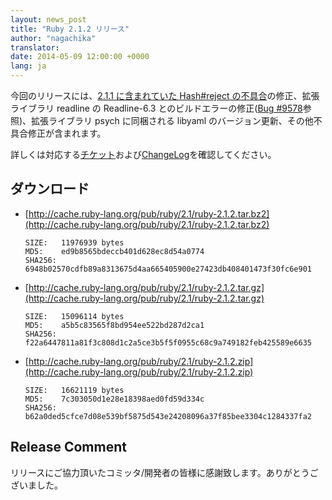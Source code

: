 ```yaml
---
layout: news_post
title: "Ruby 2.1.2 リリース"
author: "nagachika"
translator:
date: 2014-05-09 12:00:00 +0000
lang: ja
---
```


今回のリリースには、[2.1.1 に含まれていた Hash#reject の不具合](/ja/news/2014/03/10/regression-of-hash-reject-in-ruby-2-1-1/)の修正、拡張ライブラリ readline の Readline-6.3 とのビルドエラーの修正([Bug #9578](https://bugs.ruby-lang.org/issues/9578)参照)、拡張ライブラリ psych に同梱される libyaml のバージョン更新、その他不具合修正が含まれます。

詳しくは対応する[チケット](https://bugs.ruby-lang.org/projects/ruby-21/issues?set_filter=1&amp;status_id=5)および[ChangeLog](http://svn.ruby-lang.org/repos/ruby/tags/v2_1_2/ChangeLog)を確認してください。

## ダウンロード

* [http://cache.ruby-lang.org/pub/ruby/2.1/ruby-2.1.2.tar.bz2](http://cache.ruby-lang.org/pub/ruby/2.1/ruby-2.1.2.tar.bz2)

      SIZE:   11976939 bytes
      MD5:    ed9b8565bdeccb401d628ec8d54a0774
      SHA256: 6948b02570cdfb89a8313675d4aa665405900e27423db408401473f30fc6e901

* [http://cache.ruby-lang.org/pub/ruby/2.1/ruby-2.1.2.tar.gz](http://cache.ruby-lang.org/pub/ruby/2.1/ruby-2.1.2.tar.gz)

      SIZE:   15096114 bytes
      MD5:    a5b5c83565f8bd954ee522bd287d2ca1
      SHA256: f22a6447811a81f3c808d1c2a5ce3b5f5f0955c68c9a749182feb425589e6635

* [http://cache.ruby-lang.org/pub/ruby/2.1/ruby-2.1.2.zip](http://cache.ruby-lang.org/pub/ruby/2.1/ruby-2.1.2.zip)

      SIZE:   16621119 bytes
      MD5:    7c303050d1e28e18398aed0fd59d334c
      SHA256: b62a0ded5cfce7d08e539bf5875d543e24208096a37f85bee3304c1284337fa2

## Release Comment

リリースにご協力頂いたコミッタ/開発者の皆様に感謝致します。ありがとうございました。

